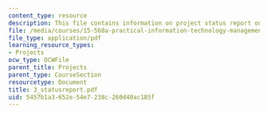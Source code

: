 ```yaml
---
content_type: resource
description: This file contains information on project status report outline.
file: /media/courses/15-568a-practical-information-technology-management-spring-2005/5457b1a3652e54e7238c260d40ac185f_3_statusreport.pdf
file_type: application/pdf
learning_resource_types:
- Projects
ocw_type: OCWFile
parent_title: Projects
parent_type: CourseSection
resourcetype: Document
title: 3_statusreport.pdf
uid: 5457b1a3-652e-54e7-238c-260d40ac185f
---
```

